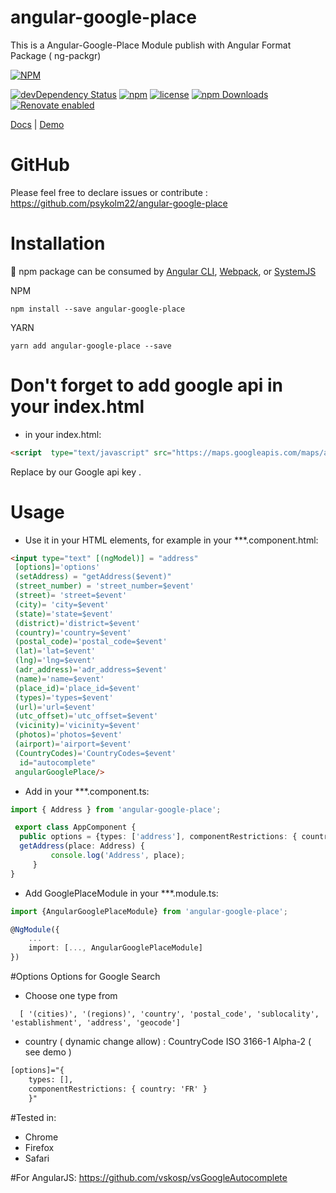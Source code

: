 # angular-google-place
This is a Angular-Google-Place Module publish with Angular Format Package ( ng-packgr)

[![NPM](https://nodei.co/npm/angular-google-place.png?downloads=true&downloadRank=true&stars=true)](https://nodei.co/npm/angular-google-place/)

[![devDependency Status](https://gemnasium.com/badges/github.com/psykolm22/angular-google-place.svg)](https://gemnasium.com/github.com/psykolm22/ng2-google-place-autocomplete) [![npm](http://img.shields.io/npm/v/angular-google-place.svg?style=flat)](https://www.npmjs.org/package/angular-google-place) [![license](https://img.shields.io/github/license/psykolm22/angular-google-place.svg)]()
[![npm Downloads](https://img.shields.io/npm/dw/angular-google-place.svg?style=flat-square)](https://www.npmjs.com/package/ng-packagr)
[![Renovate enabled](https://img.shields.io/badge/renovate-enabled-brightgreen.svg?style=flat-square)](https://renovateapp.com/)

[Docs](https://psykolm22.github.io/angular-google-place) | [Demo](https://psykolm22.github.io/angular-google-place/) 

# GitHub
Please feel free to declare issues or contribute  : https://github.com/psykolm22/angular-google-place

# Installation
:school_satchel: npm package can be consumed by [Angular CLI](https://github.com/angular/angular-cli), [Webpack](https://github.com/webpack/webpack), or [SystemJS](https://github.com/systemjs/systemjs)

NPM

    npm install --save angular-google-place

YARN

    yarn add angular-google-place --save

# Don't forget to add google api in your index.html
* in your index.html:
```html
<script  type="text/javascript" src="https://maps.googleapis.com/maps/api/js?libraries=places&key=GOOGLE_API_KEY"></script>
```
Replace by our Google api key .

# Usage
* Use it in your HTML elements, for example in your ***.component.html:
```html
<input type="text" [(ngModel)] = "address" 
 [options]='options' 
 (setAddress) = "getAddress($event)"
 (street_number) = 'street_number=$event'
 (street)= 'street=$event'
 (city)= 'city=$event'
 (state)='state=$event'
 (district)='district=$event'
 (country)='country=$event'
 (postal_code)='postal_code=$event'
 (lat)='lat=$event' 
 (lng)='lng=$event' 
 (adr_address)='adr_address=$event' 
 (name)='name=$event' 
 (place_id)='place_id=$event' 
 (types)='types=$event' 
 (url)='url=$event'  
 (utc_offset)='utc_offset=$event' 
 (vicinity)='vicinity=$event' 
 (photos)='photos=$event' 
 (airport)='airport=$event' 
 (CountryCodes)='CountryCodes=$event'
  id="autocomplete"
 angularGooglePlace/> 
```
* Add in your ***.component.ts:
```typeScript
import { Address } from 'angular-google-place';

 export class AppComponent {
  public options = {types: ['address'], componentRestrictions: { country: 'FR' }};
  getAddress(place: Address) {
         console.log('Address', place);
     }
}
```

* Add GooglePlaceModule in your ***.module.ts:
```typeScript
import {AngularGooglePlaceModule} from 'angular-google-place';

@NgModule({
    ...
    import: [..., AngularGooglePlaceModule]
})
```

#Options
Options for Google Search
* Choose one type from
```
  [ '(cities)', '(regions)', 'country', 'postal_code', 'sublocality', 'establishment', 'address', 'geocode'] 
```  
* country ( dynamic change allow) : CountryCode ISO 3166-1 Alpha-2 ( see demo )
```html  
[options]="{
    types: [],
    componentRestrictions: { country: 'FR' }
    }"
```


#Tested in:
* Chrome
* Firefox
* Safari


#For AngularJS:
https://github.com/vskosp/vsGoogleAutocomplete



